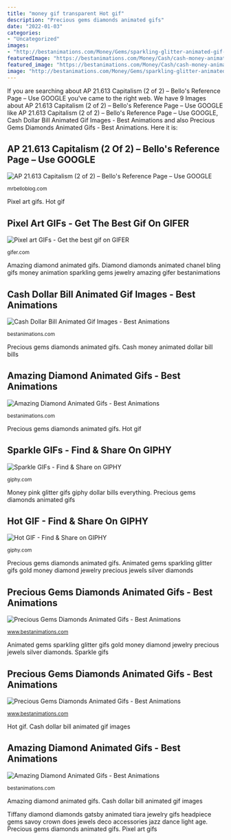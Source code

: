 ```yaml
---
title: "money gif transparent Hot gif"
description: "Precious gems diamonds animated gifs"
date: "2022-01-03"
categories:
- "Uncategorized"
images:
- "http://bestanimations.com/Money/Gems/sparkling-glitter-animated-gif-1.gif"
featuredImage: "https://bestanimations.com/Money/Cash/cash-money-animated-gif-20.gif"
featured_image: "https://bestanimations.com/Money/Cash/cash-money-animated-gif-20.gif"
image: "http://bestanimations.com/Money/Gems/sparkling-glitter-animated-gif-1.gif"
---
```


If you are searching about AP 21.613 Capitalism (2 of 2) – Bello&#039;s Reference Page – Use GOOGLE you've came to the right web. We have 9 Images about AP 21.613 Capitalism (2 of 2) – Bello&#039;s Reference Page – Use GOOGLE like AP 21.613 Capitalism (2 of 2) – Bello&#039;s Reference Page – Use GOOGLE, Cash Dollar Bill Animated Gif Images - Best Animations and also Precious Gems Diamonds Animated Gifs - Best Animations. Here it is:

## AP 21.613 Capitalism (2 Of 2) – Bello&#039;s Reference Page – Use GOOGLE

![AP 21.613 Capitalism (2 of 2) – Bello&#039;s Reference Page – Use GOOGLE](http://mrbelloblog.com/wp-content/uploads/2018/01/coins-falling-gif-8.gif "Precious gems diamonds animated gifs")

<small>mrbelloblog.com</small>

Pixel art gifs. Hot gif

## Pixel Art GIFs - Get The Best Gif On GIFER

![Pixel art GIFs - Get the best gif on GIFER](https://i.gifer.com/origin/11/112ad705e340107c20d9070f4ab26a03_w200.gif "Money pink glitter gifs giphy dollar bills everything")

<small>gifer.com</small>

Amazing diamond animated gifs. Diamond diamonds animated chanel bling gifs money animation sparkling gems jewelry amazing gifer bestanimations

## Cash Dollar Bill Animated Gif Images - Best Animations

![Cash Dollar Bill Animated Gif Images - Best Animations](https://bestanimations.com/Money/Cash/cash-money-animated-gif-20.gif "Amazing diamond animated gifs")

<small>bestanimations.com</small>

Precious gems diamonds animated gifs. Cash money animated dollar bill bills

## Amazing Diamond Animated Gifs - Best Animations

![Amazing Diamond Animated Gifs - Best Animations](http://bestanimations.com/Money/Gems/sparkling-diamond-bling-animated-gif-3.gif "Amazing diamond animated gifs")

<small>bestanimations.com</small>

Precious gems diamonds animated gifs. Hot gif

## Sparkle GIFs - Find &amp; Share On GIPHY

![Sparkle GIFs - Find &amp; Share on GIPHY](https://media.giphy.com/media/3d63YDxRJRtkZepvGm/giphy.gif "Tiffany diamond diamonds gatsby animated tiara jewelry gifs headpiece gems savoy crown does jewels deco accessories jazz dance light age")

<small>giphy.com</small>

Money pink glitter gifs giphy dollar bills everything. Precious gems diamonds animated gifs

## Hot GIF - Find &amp; Share On GIPHY

![Hot GIF - Find &amp; Share on GIPHY](https://media.giphy.com/media/Ix08xKDsv1v5C/giphy.gif "Pixel art gifs")

<small>giphy.com</small>

Precious gems diamonds animated gifs. Animated gems sparkling glitter gifs gold money diamond jewelry precious jewels silver diamonds

## Precious Gems Diamonds Animated Gifs - Best Animations

![Precious Gems Diamonds Animated Gifs - Best Animations](http://bestanimations.com/Money/Gems/tiffany-diamond-tiara-animated-gif.gif "Amazing diamond animated gifs")

<small>www.bestanimations.com</small>

Animated gems sparkling glitter gifs gold money diamond jewelry precious jewels silver diamonds. Sparkle gifs

## Precious Gems Diamonds Animated Gifs - Best Animations

![Precious Gems Diamonds Animated Gifs - Best Animations](http://bestanimations.com/Money/Gems/sparkling-glitter-animated-gif-1.gif "Money pink glitter gifs giphy dollar bills everything")

<small>www.bestanimations.com</small>

Hot gif. Cash dollar bill animated gif images

## Amazing Diamond Animated Gifs - Best Animations

![Amazing Diamond Animated Gifs - Best Animations](http://bestanimations.com/Money/Gems/sparkling-diamond-bling-animated-gif-24.gif "Animated gems sparkling glitter gifs gold money diamond jewelry precious jewels silver diamonds")

<small>bestanimations.com</small>

Amazing diamond animated gifs. Cash dollar bill animated gif images

Tiffany diamond diamonds gatsby animated tiara jewelry gifs headpiece gems savoy crown does jewels deco accessories jazz dance light age. Precious gems diamonds animated gifs. Pixel art gifs
